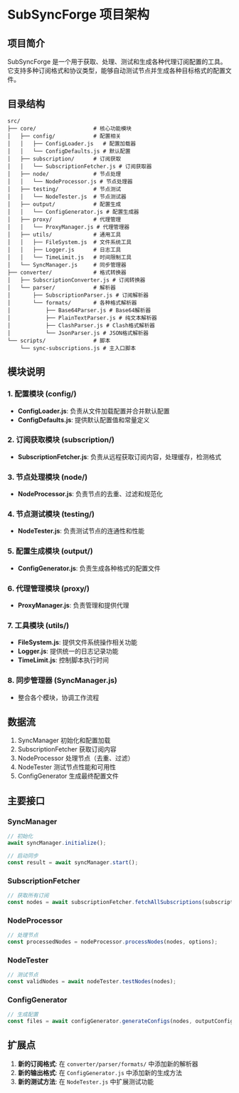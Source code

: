 # SubSyncForge 项目架构

## 项目简介

SubSyncForge 是一个用于获取、处理、测试和生成各种代理订阅配置的工具。它支持多种订阅格式和协议类型，能够自动测试节点并生成各种目标格式的配置文件。

## 目录结构

```
src/
├── core/                  # 核心功能模块
│   ├── config/            # 配置相关
│   │   ├── ConfigLoader.js   # 配置加载器
│   │   └── ConfigDefaults.js # 默认配置
│   ├── subscription/      # 订阅获取
│   │   └── SubscriptionFetcher.js # 订阅获取器
│   ├── node/              # 节点处理
│   │   └── NodeProcessor.js # 节点处理器
│   ├── testing/           # 节点测试
│   │   └── NodeTester.js  # 节点测试器
│   ├── output/            # 配置生成
│   │   └── ConfigGenerator.js # 配置生成器
│   ├── proxy/             # 代理管理
│   │   └── ProxyManager.js # 代理管理器
│   ├── utils/             # 通用工具
│   │   ├── FileSystem.js  # 文件系统工具
│   │   ├── Logger.js      # 日志工具
│   │   └── TimeLimit.js   # 时间限制工具
│   └── SyncManager.js     # 同步管理器
├── converter/             # 格式转换器
│   ├── SubscriptionConverter.js # 订阅转换器
│   └── parser/            # 解析器
│       ├── SubscriptionParser.js # 订阅解析器
│       └── formats/       # 各种格式解析器
│           ├── Base64Parser.js # Base64解析器
│           ├── PlainTextParser.js # 纯文本解析器
│           ├── ClashParser.js # Clash格式解析器
│           └── JsonParser.js # JSON格式解析器
└── scripts/               # 脚本
    └── sync-subscriptions.js # 主入口脚本
```

## 模块说明

### 1. 配置模块 (config/)

- **ConfigLoader.js**: 负责从文件加载配置并合并默认配置
- **ConfigDefaults.js**: 提供默认配置值和常量定义

### 2. 订阅获取模块 (subscription/)

- **SubscriptionFetcher.js**: 负责从远程获取订阅内容，处理缓存，检测格式

### 3. 节点处理模块 (node/)

- **NodeProcessor.js**: 负责节点的去重、过滤和规范化

### 4. 节点测试模块 (testing/)

- **NodeTester.js**: 负责测试节点的连通性和性能

### 5. 配置生成模块 (output/)

- **ConfigGenerator.js**: 负责生成各种格式的配置文件

### 6. 代理管理模块 (proxy/)

- **ProxyManager.js**: 负责管理和提供代理

### 7. 工具模块 (utils/)

- **FileSystem.js**: 提供文件系统操作相关功能
- **Logger.js**: 提供统一的日志记录功能
- **TimeLimit.js**: 控制脚本执行时间

### 8. 同步管理器 (SyncManager.js)

- 整合各个模块，协调工作流程

## 数据流

1. SyncManager 初始化和配置加载
2. SubscriptionFetcher 获取订阅内容
3. NodeProcessor 处理节点（去重、过滤）
4. NodeTester 测试节点性能和可用性
5. ConfigGenerator 生成最终配置文件

## 主要接口

### SyncManager

```javascript
// 初始化
await syncManager.initialize();

// 启动同步
const result = await syncManager.start();
```

### SubscriptionFetcher

```javascript
// 获取所有订阅
const nodes = await subscriptionFetcher.fetchAllSubscriptions(subscriptions);
```

### NodeProcessor

```javascript
// 处理节点
const processedNodes = nodeProcessor.processNodes(nodes, options);
```

### NodeTester

```javascript
// 测试节点
const validNodes = await nodeTester.testNodes(nodes);
```

### ConfigGenerator

```javascript
// 生成配置
const files = await configGenerator.generateConfigs(nodes, outputConfigs);
```

## 扩展点

1. **新的订阅格式**: 在 `converter/parser/formats/` 中添加新的解析器
2. **新的输出格式**: 在 `ConfigGenerator.js` 中添加新的生成方法
3. **新的测试方法**: 在 `NodeTester.js` 中扩展测试功能 